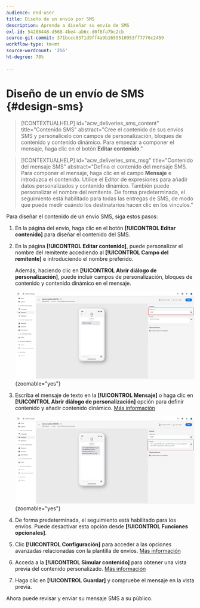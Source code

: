 ```yaml
---
audience: end-user
title: Diseño de un envío por SMS
description: Aprenda a diseñar su envío de SMS
exl-id: 54288448-d568-4be4-ab6c-d0f8fa7bc2cb
source-git-commit: 371bccc8371d9ff4a9b1659510953ff7776c2459
workflow-type: tm+mt
source-wordcount: '256'
ht-degree: 78%

---
```


# Diseño de un envío de SMS {#design-sms}

>[!CONTEXTUALHELP]
>id="acw_deliveries_sms_content"
>title="Contenido SMS"
>abstract="Cree el contenido de sus envíos SMS y personalícelo con campos de personalización, bloques de contenido y contenido dinámico. Para empezar a componer el mensaje, haga clic en el botón **Editar contenido**."

>[!CONTEXTUALHELP]
>id="acw_deliveries_sms_msg"
>title="Contenido del mensaje SMS"
>abstract="Defina el contenido del mensaje SMS. Para componer el mensaje, haga clic en el campo **Mensaje** e introduzca el contenido. Utilice el Editor de expresiones para añadir datos personalizados y contenido dinámico. También puede personalizar el nombre del remitente. De forma predeterminada, el seguimiento está habilitado para todas las entregas de SMS, de modo que puede medir cuándo los destinatarios hacen clic en los vínculos."

Para diseñar el contenido de un envío SMS, siga estos pasos:

1. En la página del envío, haga clic en el botón **[!UICONTROL Editar contenido]** para diseñar el contenido del SMS.

1. En la página **[!UICONTROL Editar contenido]**, puede personalizar el nombre del remitente accediendo al **[!UICONTROL Campo del remitente]** e introduciendo el nombre preferido.

   Además, haciendo clic en **[!UICONTROL Abrir diálogo de personalización]**, puede incluir campos de personalización, bloques de contenido y contenido dinámico en el mensaje.

   ![](assets/sms_content_1.png){zoomable="yes"}

1. Escriba el mensaje de texto en la **[!UICONTROL Mensaje]** o haga clic en **[!UICONTROL Abrir diálogo de personalización]** opción para definir contenido y añadir contenido dinámico. [Más información](../personalization/gs-personalization.md)

   ![](assets/sms_content_2.png){zoomable="yes"}

1. De forma predeterminada, el seguimiento está habilitado para los envíos. Puede desactivar esta opción desde **[!UICONTROL Funciones opcionales]**.

1. Clic **[!UICONTROL Configuración]** para acceder a las opciones avanzadas relacionadas con la plantilla de envíos. [Más información](../advanced-settings/delivery-settings.md)

1. Acceda a la **[!UICONTROL Simular contenido]** para obtener una vista previa del contenido personalizado. [Más información](send-sms.md#preview-sms)

1. Haga clic en **[!UICONTROL Guardar]** y compruebe el mensaje en la vista previa.

Ahora puede revisar y enviar su mensaje SMS a su público.
